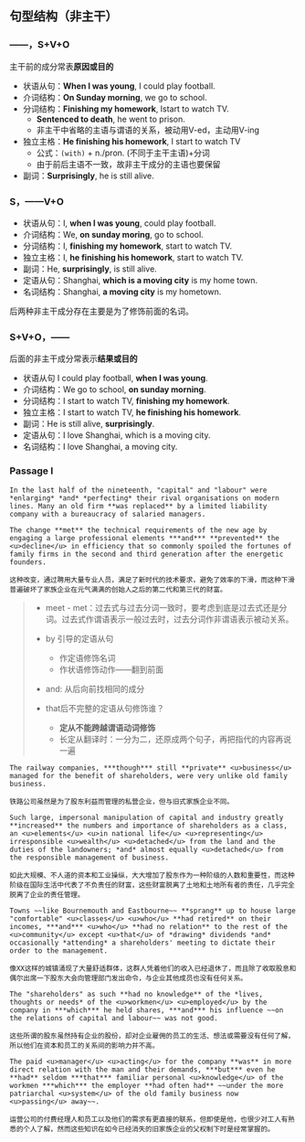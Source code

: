 ## 句型结构（非主干）

### ——，S+V+O

主干前的成分常表**原因或目的**

- 状语从句：**When I was young**, I could play football.
- 介词结构：**On Sunday morning**, we go to school.
- 分词结构：**Finishing my homework**, Istart to watch TV.
  - **Sentenced to death**, he went to prison.
  - 非主干中省略的主语与谓语的关系，被动用V-ed，主动用V-ing
- 独立主格：**He finishing his homework**, I start to watch TV
  - 公式：`(with)` + n./pron. (不同于主干主语)+分词
  - 由于前后主语不一致，故非主干成分的主语也要保留
- 副词：**Surprisingly**, he is still alive.

### S，——V+O

- 状语从句：I, **when I was young**, could play football.
- 介词结构：We, **on sunday moring**, go to school.
- 分词结构：I, **finishing my homework**, start to watch TV.
- 独立主格：I, **he finishing his homework**, start to watch TV.
- 副词：He, **surprisingly**, is still alive.
- 定语从句：Shanghai, **which is a moving city** is my home town.
- 名词结构：Shanghai, **a moving city** is my hometown.

后两种非主干成分存在主要是为了修饰前面的名词。

### S+V+O，——

后面的非主干成分常表示**结果或目的**

- 状语从句 I could play football, **when I was young**.
- 介词结构：We go to school, **on sunday morning**.
- 分词结构：I start to watch TV, **finishing my homework**.
- 独立主格：I start to watch TV, **he finishing his homework**.
- 副词：He is still alive, **surprisingly**.
- 定语从句：I love Shanghai, which is a moving city.
- 名词结构：I love Shanghai, a moving city.

### Passage I

	In the last half of the nineteenth, "capital" and "labour" were *enlarging* *and* *perfecting* their rival organisations on modern lines. Many an old firm **was replaced** by a limited liability company with a bureaucracy of salaried managers.

	The change **met** the technical requirements of the new age by engaging a large professional elements ***and*** **prevented** the <u>decline</u> in efficiency that so commonly spoiled the fortunes of family firms in the second and third generation after the energetic founders.

	这种改变，通过聘用大量专业人员，满足了新时代的技术要求，避免了效率的下滑，而这种下滑普遍破坏了家族企业在元气满满的创始人之后的第二代和第三代的财富。

> - meet - met：过去式与过去分词一致时，要考虑到底是过去式还是分词。过去式作谓语表示一般过去时，过去分词作非谓语表示被动关系。
>
> - by 引导的定语从句
>   - 作定语修饰名词
>   - 作状语修饰动作——翻到前面
> - and: 从后向前找相同的成分
> - that后不完整的定语从句修饰谁？
>   - **定从不能跨越谓语动词修饰**
>   - 长定从翻译时：一分为二，还原成两个句子，再把指代的内容再说一遍

	The railway companies, ***though*** still **private** <u>business</u> managed for the benefit of shareholders, were very unlike old family business.

	铁路公司虽然是为了股东利益而管理的私营企业，但与旧式家族企业不同。

	Such large, impersonal manipulation of capital and industry greatly **increased** the numbers and importance of shareholders as a class, an <u>elements</u> <u>in national life</u> <u>representing</u> irresponsible <u>wealth</u> <u>detached</u> from the land and the duties of the landowners; *and* almost equally <u>detached</u> from the responsible management of business.

	如此大规模、不人道的资本和工业操纵，大大增加了股东作为一种阶级的人数和重要性，而这种阶级在国际生活中代表了不负责任的财富，这些财富脱离了土地和土地所有者的责任，几乎完全脱离了企业的责任管理。

	Towns ~~like Bournemouth and Eastbourne~~ **sprang** up to house large "comfortable" <u>classes</u> <u>who</u> **had retired** on their incomes, ***and*** <u>who</u> **had no relation** to the rest of the <u>community</u> except <u>that</u> of *drawing* dividends *and* occasionally *attending* a shareholders' meeting to dictate their order to the management.

	像XX这样的城镇涌现了大量舒适群体，这群人凭着他们的收入已经退休了，而且除了收取股息和偶尔出席一下股东大会向管理部门发出命令，与企业其他成员也没有任何关系。

	The "shareholders" as such **had no knowledge** of the *lives, thoughts or needs* of the <u>workmen</u> <u>employed</u> by the company in ***which*** he held shares, ***and*** his influence ~~on the relations of capital and labour~~ was not good.

	这些所谓的股东虽然持有企业的股份，却对企业雇佣的员工的生活、想法或需要没有任何了解，所以他们在资本和员工的关系间的影响力并不高。

	The paid <u>manager</u> <u>acting</u> for the company **was** in more direct relation with the man and their demands, ***but*** even he **had** seldom ***that*** familiar personal <u>knowledge</u> of the workmen ***which*** the employer **had often had** ~~under the more patriarchal <u>system</u> of the old family business now <u>passing</u> away~~.

	运营公司的付费经理人和员工以及他们的需求有更直接的联系，但即使是他，也很少对工人有熟悉的个人了解，然而这些知识在如今已经消失的旧家族企业的父权制下时是经常掌握的。

	